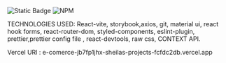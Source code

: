 ![Static Badge](https://img.shields.io/badge/react-vite)   ![NPM](https://img.shields.io/npm/l/storybook)

TECHNOLOGIES USED:
React-vite, storybook,axios, git, material ui, react hook forms, react-router-dom, styled-components, eslint-plugin, prettier,prettier config file , react-devtools, raw css, CONTEXT API.

Vercel URl : e-comerce-jb7fp1jhx-sheilas-projects-fcfdc2db.vercel.app
